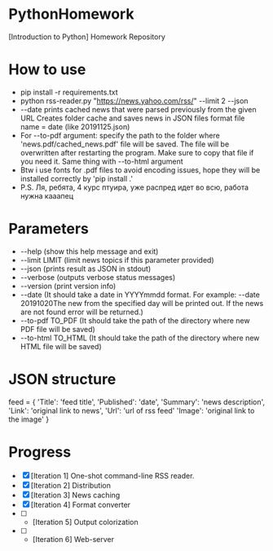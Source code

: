 # PythonHomework
[Introduction to Python] Homework Repository

# How to use
* pip install -r requirements.txt
* python rss-reader.py "https://news.yahoo.com/rss/" --limit 2 --json
* --date prints cached news that were parsed previously from the given URL
Creates folder cache and saves news in JSON files format
file name = date (like 20191125.json)
* For --to-pdf argument: specify the path to the folder 
where 'news.pdf/cached_news.pdf' file will be saved.
The file will be overwritten after restarting the program.
Make sure to copy that file if you need it. Same thing with --to-html argument
* Btw i use fonts for .pdf files to avoid encoding issues,
hope they will be installed correctly
by 'pip install .'
* P.S. Ля, ребята, 4 курс птуира, уже распред идет во всю, работа нужна кааапец


# Parameters
* --help (show this help message and exit)
* --limit LIMIT (limit news topics if this parameter provided)
* --json (prints result as JSON in stdout)
* --verbose (outputs verbose status messages)
* --version (print version info)
* --date (It should take a date in YYYYmmdd format. For example:
 --date 20191020The new from the specified day will be printed out.
  If the news are not found error will be returned.)
* --to-pdf TO_PDF (It should take the path of the directory where new PDF file will be saved)
* --to-html TO_HTML (It should take the path of the directory where new HTML file will be saved)

# JSON structure
feed = {
  'Title': 'feed title',
  'Published': 'date',
  'Summary': 'news description',
  'Link': 'original link to news',
  'Url': 'url of rss feed'
  'Image': 'original link to the image'
}

# Progress
-   [x] [Iteration 1] One-shot command-line RSS reader.
-   [x] [Iteration 2] Distribution
-   [x] [Iteration 3] News caching
-   [x] [Iteration 4] Format converter
-   [ ] * [Iteration 5] Output colorization
-   [ ] * [Iteration 6] Web-server